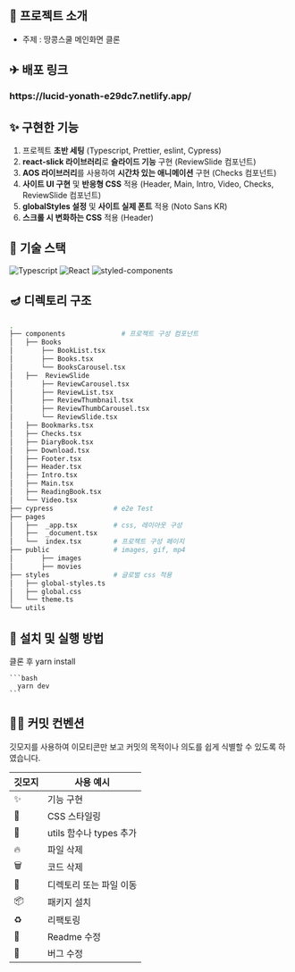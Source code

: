 
## 🧨 프로젝트 소개

- 주제 : 땅콩스쿨 메인화면 클론


## ✈ 배포 링크

<h3>https://lucid-yonath-e29dc7.netlify.app/</h3>


## ✨ 구현한 기능

1. 프로젝트 **초반 세팅** (Typescript, Prettier, eslint, Cypress)
2. **react-slick 라이브러리**로 **슬라이드 기능** 구현 (ReviewSlide 컴포넌트) 
3. **AOS 라이브러리**를 사용하여 **시간차 있는 애니메이션** 구현 (Checks 컴포넌트)
4. **사이트 UI 구현** 및 **반응형 CSS** 적용 (Header, Main, Intro, Video, Checks, ReviewSlide 컴포넌트)
5. **globalStyles 설정** 및 **사이트 실제 폰트** 적용 (Noto Sans KR)
6. **스크롤 시 변화하는 CSS** 적용 (Header)

## 🧶 기술 스택
![Typescript](https://img.shields.io/badge/TypeScript-007ACC?style=for-the-badge&logo=typescript&logoColor=white)
![React](https://img.shields.io/badge/React-20232A?style=for-the-badge&logo=react&logoColor=61DAFB)
![styled-components](https://img.shields.io/badge/styled-components-DB7093?style=for-the-badge&logo=styled-components&logoColor=white) 


## 🪔 디렉토리 구조

```bash
.
├── components              # 프로젝트 구성 컴포넌트
│   ├── Books
│       ├── BookList.tsx
│       ├── Books.tsx
│       └── BooksCarousel.tsx
│   ├──  ReviewSlide
│       ├── ReviewCarousel.tsx
│       ├── ReviewList.tsx
│       ├── ReviewThumbnail.tsx
│       ├── ReviewThumbCarousel.tsx
│       └── ReviewSlide.tsx
│   ├── Bookmarks.tsx
│   ├── Checks.tsx
│   ├── DiaryBook.tsx
│   ├── Download.tsx
│   ├── Footer.tsx
│   ├── Header.tsx
│   ├── Intro.tsx
│   ├── Main.tsx
│   ├── ReadingBook.tsx
│   └── Video.tsx
├── cypress               # e2e Test
├── pages
│   ├──  _app.tsx         # css, 레이아웃 구성
│   ├──  _document.tsx
│   └──  index.tsx        # 프로젝트 구성 페이지
├── public                # images, gif, mp4
│       ├── images
│       ├── movies
├── styles                # 글로벌 css 적용
│   ├── global-styles.ts
│   ├── global.css
│   └── theme.ts
└── utils
```


## 🌸 설치 및 실행 방법
클론 후 yarn install

    ```bash
      yarn dev
    ```


## 🧚‍♀️ 커밋 컨벤션

깃모지를 사용하여 이모티콘만 보고 커밋의 목적이나 의도를 쉽게 식별할 수 있도록 하였습니다.

| 깃모지 | 사용 예시 |
| --- | --- |
| :sparkles: | 기능 구현 |
| :lipstick: | CSS 스타일링 |
| :wrench: | utils 함수나 types 추가 |
| :fire: | 파일 삭제 |
| :wastebasket: | 코드 삭제 |
| 🚚 | 디렉토리 또는 파일 이동 |
| :package: | 패키지 설치 |
| ♻️ | 리팩토링 |
| 📝 | Readme 수정 |
| 🐛 | 버그 수정 |
